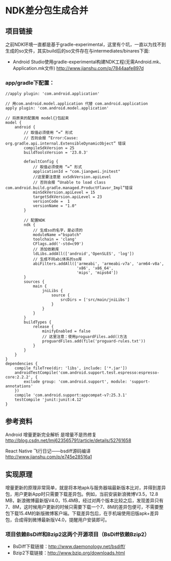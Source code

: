 # NDK差分包生成合并

## 项目链接

之前NDK环境一直都是基于gradle-experimental，这里有个坑，一直以为找不到生成的so文件，其实build后的so文件存在与intermediates/binares下面:

* Android Studio使用gradle-experimental构建NDK工程(无需Android.mk、Application.mk文件)
<http://www.jianshu.com/p/7844aafe897d>

### app/gradle下配置：
	//apply plugin: 'com.android.application'

	// 用com.android.model.application 代替 com.android.application
	apply plugin: 'com.android.model.application'

	// 将原来的配置用 model{}包起来
	model {
	    android {
	        // 取值必须使用 “=” 形式
	        // 否则会报 “Error:Cause: org.gradle.api.internal.ExtensibleDynamicObject” 错误
	        compileSdkVersion = 25
	        buildToolsVersion = '23.0.3'

	        defaultConfig {
	            // 取值必须使用 “=” 形式
	            applicationId = "com.jiangwei.jnitest"
	            //这里要注意是 xxSdkVersion.apiLevel
	            // 否则会报 “Unable to load class com.android.build.gradle.managed.ProductFlavor_Impl”错误
	            minSdkVersion.apiLevel = 15
	            targetSdkVersion.apiLevel = 23
	            versionCode =  1
	            versionName = "1.0"
	        }

	        // 配置NDK
	        ndk {
	            // 生成so的名字，是必须的
	            moduleName ="bspatch"
	            toolchain = 'clang'
	            CFlags.add('-std=c99')
	            // 添加依赖库
	            ldLibs.addAll(['android','OpenSLES', 'log'])
	            // 生成不同abi体系的so库
	            abiFilters.addAll(['armeabi', 'armeabi-v7a', 'arm64-v8a',
	                               'x86', 'x86_64',
	                               'mips', 'mips64'])
	        }
	        sources {
	            main {
	                jniLibs {
	                    source {
	                        srcDirs = ['src/main/jniLibs']
	                    }
	                }
	            }
	        }
	        buildTypes {
	            release {
	                minifyEnabled = false
	                // 这里注意：使用proguardFiles.add()方法
	                proguardFiles.add(file('proguard-rules.txt'))
	            }
	        }
	    }
	}
	dependencies {
	    compile fileTree(dir: 'libs', include: ['*.jar'])
	    androidTestCompile('com.android.support.test.espresso:espresso-core:2.2.2', {
	        exclude group: 'com.android.support', module: 'support-annotations'
	    })
	    compile 'com.android.support:appcompat-v7:25.3.1'
	    testCompile 'junit:junit:4.12'
	}

## 参考资料
 Android 增量更新完全解析 是增量不是热修复
<http://blog.csdn.net/lmj623565791/article/details/52761658>

React Native 飞行日记——bsdiff源码编译
<http://www.jianshu.com/p/e745e28516a1>

## 实现原理
增量更新的原理非常简单，就是将本地apk与服务器端最新版本比对，并得到差异包，用户更新App时只需要下载差异包。例如，当前安装新浪微博V3.5，12.8 MB，新浪微博最新版V4.0，15.4MB，经过对两个版本比较之后，发现差异只有7、8M，这时候用户更新的时候只需要下载一个7、8M的差异包便可，不需要整包下载15.4M的新版微博客户端。下载差异包后，在手机端使用旧版apk+差异包，合成得到微博最新版V4.0，提醒用户安装即可。

### 项目依赖BsDiff和Bzip2这两个开源项目（BsDiff依赖Bzip2）

*  BsDiff下载链接：<http://www.daemonology.net/bsdiff/>
*  Bzip2下载链接：<http://www.bzip.org/downloads.html>